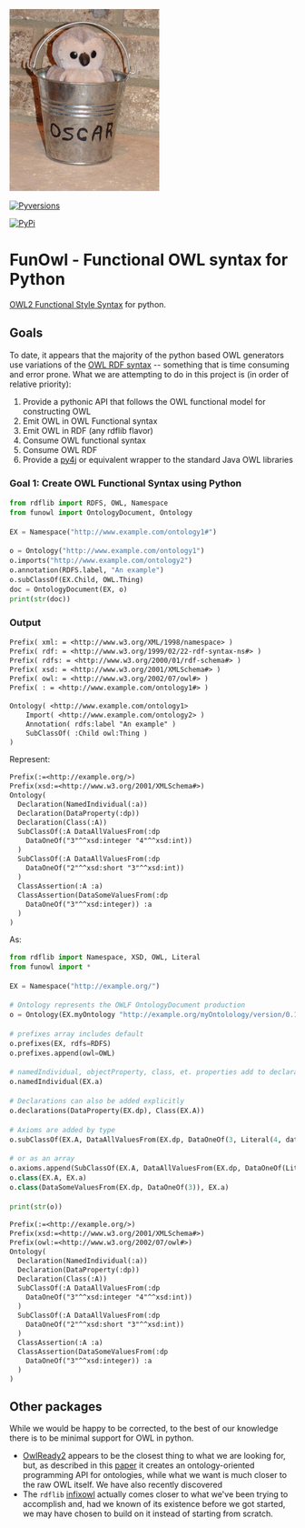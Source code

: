 ![Owl in a bucket](images/owlinbucket.jpg)

[![Pyversions](https://img.shields.io/pypi/pyversions/funowl.svg)](https://pypi.python.org/pypi/funowl)

[![PyPi](https://img.shields.io/pypi/v/funowl.svg)](https://pypi.python.org/pypi/funowl)

# FunOwl - Functional OWL syntax for Python
[OWL2 Functional Style Syntax](https://www.w3.org/TR/owl2-syntax/) for python.

## Goals
To date, it appears that the majority of the python based OWL generators use variations of the 
[OWL RDF syntax](https://www.w3.org/TR/2012/REC-owl2-mapping-to-rdf-20121211/) -- something that is time consuming and
error prone.  What we are attempting to do in this project is (in order of relative priority): 

1) Provide a pythonic API that follows the OWL functional model for constructing OWL
2) Emit OWL in OWL Functional syntax
3) Emit OWL in RDF (any rdflib flavor)
4) Consume OWL functional syntax
5) Consume OWL RDF
6) Provide a [py4j](https://www.py4j.org/) or equivalent wrapper to the standard Java OWL libraries

### Goal 1: Create OWL Functional Syntax using Python
```python
from rdflib import RDFS, OWL, Namespace
from funowl import OntologyDocument, Ontology

EX = Namespace("http://www.example.com/ontology1#")

o = Ontology("http://www.example.com/ontology1")
o.imports("http://www.example.com/ontology2")
o.annotation(RDFS.label, "An example")
o.subClassOf(EX.Child, OWL.Thing)
doc = OntologyDocument(EX, o)
print(str(doc))
```
### Output
```
Prefix( xml: = <http://www.w3.org/XML/1998/namespace> )
Prefix( rdf: = <http://www.w3.org/1999/02/22-rdf-syntax-ns#> )
Prefix( rdfs: = <http://www.w3.org/2000/01/rdf-schema#> )
Prefix( xsd: = <http://www.w3.org/2001/XMLSchema#> )
Prefix( owl: = <http://www.w3.org/2002/07/owl#> )
Prefix( : = <http://www.example.com/ontology1#> )

Ontology( <http://www.example.com/ontology1>
    Import( <http://www.example.com/ontology2> )
    Annotation( rdfs:label "An example" )
    SubClassOf( :Child owl:Thing )
)
```
Represent:
```
Prefix(:=<http://example.org/>)
Prefix(xsd:=<http://www.w3.org/2001/XMLSchema#>)
Ontology(
  Declaration(NamedIndividual(:a))
  Declaration(DataProperty(:dp))
  Declaration(Class(:A))
  SubClassOf(:A DataAllValuesFrom(:dp 
    DataOneOf("3"^^xsd:integer "4"^^xsd:int))
  ) 
  SubClassOf(:A DataAllValuesFrom(:dp 
    DataOneOf("2"^^xsd:short "3"^^xsd:int))
  )
  ClassAssertion(:A :a)
  ClassAssertion(DataSomeValuesFrom(:dp 
    DataOneOf("3"^^xsd:integer)) :a
  )
)
```

As:
```python 
from rdflib import Namespace, XSD, OWL, Literal
from funowl import *

EX = Namespace("http://example.org/")

# Ontology represents the OWLF OntologyDocument production
o = Ontology(EX.myOntology "http://example.org/myOntolology/version/0.1"])

# prefixes array includes default
o.prefixes(EX, rdfs=RDFS)
o.prefixes.append(owl=OWL)

# namedIndividual, objectProperty, class, et. properties add to declarations
o.namedIndividual(EX.a)

# Declarations can also be added explicitly
o.declarations(DataProperty(EX.dp), Class(EX.A))

# Axioms are added by type
o.subClassOf(EX.A, DataAllValuesFrom(EX.dp, DataOneOf(3, Literal(4, datatype=XSD.int_))))

# or as an array
o.axioms.append(SubClassOf(EX.A, DataAllValuesFrom(EX.dp, DataOneOf(Literal(2, datatype=XSD.short), Literal(3, datatype=XSD.int_))))
o.class(EX.A, EX.a)
o.class(DataSomeValuesFrom(EX.dp, DataOneOf(3)), EX.a)

print(str(o))
```
```text
Prefix(:=<http://example.org/>)
Prefix(xsd:=<http://www.w3.org/2001/XMLSchema#>)
Prefix(owl:=<http://www.w3.org/2002/07/owl#>)
Ontology( 
  Declaration(NamedIndividual(:a))
  Declaration(DataProperty(:dp))
  Declaration(Class(:A))
  SubClassOf(:A DataAllValuesFrom(:dp 
    DataOneOf("3"^^xsd:integer "4"^^xsd:int))
  ) 
  SubClassOf(:A DataAllValuesFrom(:dp 
    DataOneOf("2"^^xsd:short "3"^^xsd:int))
  )
  ClassAssertion(:A :a)
  ClassAssertion(DataSomeValuesFrom(:dp 
    DataOneOf("3"^^xsd:integer)) :a
  )
)
```
## Other packages
While we would be happy to be corrected, to the best of our knowledge there is to be minimal support for OWL in python.
* [OwlReady2](https://owlready2.readthedocs.io/en/latest/) appears to be the closest thing to what we are 
looking for, but, as described in this [paper](http://www.lesfleursdunormal.fr/static/_downloads/article_owlready_aim_2017.pdf)
it creates an ontology-oriented programming API for ontologies, while what we want is much closer to the raw OWL itself. 
We have also recently discovered 
* The `rdflib` [infixowl](https://rdflib.readthedocs.io/en/stable/apidocs/rdflib.extras.html#module-rdflib.extras.infixowl) 
actually comes closer to what we've been trying to accomplish and, had we known of its existence before we got started, we
may have chosen to build on it instead of starting from scratch.